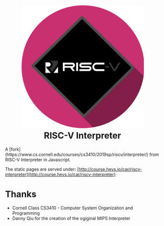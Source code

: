 <h1 align="center">
  <br>
  <img src="img/CAr-riscv.png" alt="RISC-V Interpreter Logo" width="400">
  <br>
  RISC-V Interpreter
  <br>
</h1>
A [fork](https://www.cs.cornell.edu/courses/cs3410/2019sp/riscv/interpreter/) from RISC-V Interpreter in Javascript.

The static pages are served under: [http://course.hevs.io/car/riscv-interpreter](http://course.hevs.io/car/riscv-interpreter)


# Thanks
* Cornell Class CS3410 - Computer System Organization and Programming
* Danny Qiu for the creation of the ogiginal MIPS Interpreter
